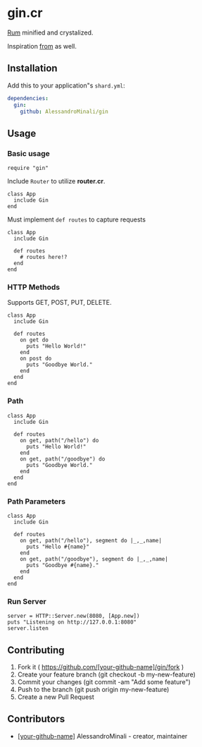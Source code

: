 # gin.cr

[Rum](https://github.com/chneukirchen/rum) minified and crystalized.

Inspiration [from](https://github.com/tbrand/router.cr) as well.

## Installation

Add this to your application"s `shard.yml`:

```yaml
dependencies:
  gin:
    github: AlessandroMinali/gin
```

## Usage

### Basic usage
```crystal
require "gin"
```

Include `Router` to utilize **router.cr**.
```crystal
class App
  include Gin
end
```

Must implement `def routes` to capture requests
```crystal
class App
  include Gin

  def routes
    # routes here!?
  end
end
```

### HTTP Methods
Supports GET, POST, PUT, DELETE.
```crystal
class App
  include Gin

  def routes
    on get do
      puts "Hello World!"
    end
    on post do
      puts "Goodbye World."
    end
  end
end
```

### Path
```crystal
class App
  include Gin

  def routes
    on get, path("/hello") do
      puts "Hello World!"
    end
    on get, path("/goodbye") do
      puts "Goodbye World."
    end
  end
end
```

### Path Parameters
```crystal
class App
  include Gin

  def routes
    on get, path("/hello"), segment do |_,_,name|
      puts "Hello #{name}"
    end
    on get, path("/goodbye"), segment do |_,_,name|
      puts "Goodbye #{name}."
    end
  end
end
```

### Run Server
```crystal
server = HTTP::Server.new(8080, [App.new])
puts "Listening on http://127.0.0.1:8080"
server.listen
```

## Contributing

1. Fork it ( https://github.com/[your-github-name]/gin/fork )
2. Create your feature branch (git checkout -b my-new-feature)
3. Commit your changes (git commit -am "Add some feature")
4. Push to the branch (git push origin my-new-feature)
5. Create a new Pull Request

## Contributors

- [[your-github-name]](https://github.com/[your-github-name]) AlessandroMinali - creator, maintainer

